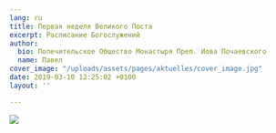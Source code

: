 ```yaml
---
lang: ru
title: Первая неделя Великого Поста
excerpt: Расписание Богослужений
author:
  bio: Попечительское Общество Монастыря Преп. Иова Почаевского
  name: Павел
cover_image: "/uploads/assets/pages/aktuelles/cover_image.jpg"
date: 2019-03-10 12:25:02 +0100
layout: ''

---
```

![](https://res.cloudinary.com/hiobmon/image/upload/v1552216798/media/2019/Gottesdienst_rus.png)